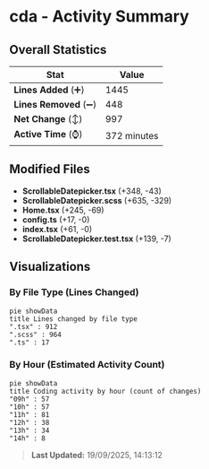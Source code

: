 # cda - Activity Summary 

## Overall Statistics

| Stat                   | Value                                                             |
| ---------------------- | ----------------------------------------------------------------- |
| **Lines Added** (➕)   | 1445                                          |
| **Lines Removed** (➖) | 448                                        |
| **Net Change** (↕)    | 997                |
| **Active Time** (⌚)   | 372 minutes |


## Modified Files
- **ScrollableDatepicker.tsx** (+348, -43)
- **ScrollableDatepicker.scss** (+635, -329)
- **Home.tsx** (+245, -69)
- **config.ts** (+17, -0)
- **index.tsx** (+61, -0)
- **ScrollableDatepicker.test.tsx** (+139, -7)

## Visualizations

### By File Type (Lines Changed)

```mermaid
pie showData
title Lines changed by file type
".tsx" : 912
".scss" : 964
".ts" : 17
```

### By Hour (Estimated Activity Count)

```mermaid
pie showData
title Coding activity by hour (count of changes)
"09h" : 57
"10h" : 57
"11h" : 81
"12h" : 38
"13h" : 34
"14h" : 8
```


> **Last Updated:** 19/09/2025, 14:13:12